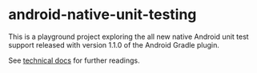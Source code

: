 # android-native-unit-testing
This is a playground project exploring the all new native Android unit test support released with version 1.1.0 of the Android Gradle plugin.

See [technical docs](http://tools.android.com/tech-docs/unit-testing-support) for further readings.
